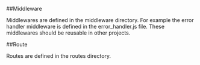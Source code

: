 ##Middleware

Middlewares are defined in the middleware directory. For example the error handler middleware
is defined in the error_handler.js file. These middlewares should be reusable in other projects. 

##Route

Routes are defined in the routes directory.